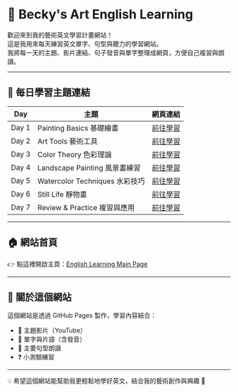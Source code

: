 # 🎨 Becky's Art English Learning

歡迎來到我的藝術英文學習計畫網站！  
這是我用來每天練習英文單字、句型與聽力的學習網站。  
我將每一天的主題、影片連結、句子發音與單字整理成網頁，方便自己複習與朗讀。

---

## 🌟 每日學習主題連結

| Day | 主題 | 網頁連結 |
|-----|------|-----------|
| Day 1 | Painting Basics 基礎繪畫 | [前往學習](https://yangmyang0223-ops.github.io/English-learning-plan/day1.html) |
| Day 2 | Art Tools 藝術工具 | [前往學習](https://yangmyang0223-ops.github.io/English-learning-plan/day2.html) |
| Day 3 | Color Theory 色彩理論 | [前往學習](https://yangmyang0223-ops.github.io/English-learning-plan/day3.html) |
| Day 4 | Landscape Painting 風景畫練習 | [前往學習](https://yangmyang0223-ops.github.io/English-learning-plan/day4.html) |
| Day 5 | Watercolor Techniques 水彩技巧 | [前往學習](https://yangmyang0223-ops.github.io/English-learning-plan/day5.html) |
| Day 6 | Still Life 靜物畫 | [前往學習](https://yangmyang0223-ops.github.io/English-learning-plan/day6.html) |
| Day 7 | Review & Practice 複習與應用 | [前往學習](https://yangmyang0223-ops.github.io/English-learning-plan/day7.html) |

---

## 🏠 網站首頁

👉 點這裡開啟主頁：[English Learning Main Page](https://yangmyang0223-ops.github.io/English-learning-plan/)

---

## 📌 關於這個網站

這個網站是透過 GitHub Pages 製作，學習內容結合：

- 🎥 主題影片（YouTube）
- 📘 單字與片語（含發音）
- 📝 主要句型朗讀
- ❓ 小測驗練習

---

💡 希望這個網站能幫助我更輕鬆地學好英文，結合我的藝術創作與興趣 💪

